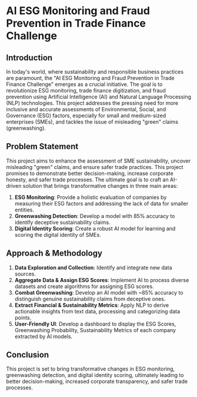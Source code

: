 # AI ESG Monitoring and Fraud Prevention in Trade Finance Challenge

## Introduction

In today's world, where sustainability and responsible business practices are paramount, the "AI ESG Monitoring and Fraud Prevention in Trade Finance Challenge" emerges as a crucial initiative. The goal is to revolutionize ESG monitoring, trade finance digitization, and fraud prevention using Artificial Intelligence (AI) and Natural Language Processing (NLP) technologies. This project addresses the pressing need for more inclusive and accurate assessments of Environmental, Social, and Governance (ESG) factors, especially for small and medium-sized enterprises (SMEs), and tackles the issue of misleading "green" claims (greenwashing).

## Problem Statement

This project aims to enhance the assessment of SME sustainability, uncover misleading "green" claims, and ensure safer trade practices. This project promises to demonstrate better decision-making, increase corporate honesty, and safer trade processes. The ultimate goal is to craft an AI-driven solution that brings transformative changes in three main areas:

1. **ESG Monitoring**: Provide a holistic evaluation of companies by measuring their ESG factors and addressing the lack of data for smaller entities.
2. **Greenwashing Detection**: Develop a model with 85% accuracy to identify deceptive sustainability claims.
3. **Digital Identity Scoring**: Create a robust AI model for learning and scoring the digital identity of SMEs.

## Approach & Methodology

1. **Data Exploration and Collection**: Identify and integrate new data sources.
2. **Aggregate Data & Assign ESG Scores**: Implement AI to process diverse datasets and create algorithms for assigning ESG scores.
3. **Combat Greenwashing**: Develop an AI model with ~85% accuracy to distinguish genuine sustainability claims from deceptive ones.
4. **Extract Financial & Sustainability Metrics**: Apply NLP to derive actionable insights from text data, processing and categorizing data points.
5. **User-Friendly UI**: Develop a dashboard to display the ESG Scores, Greenwashing Probability, Sustainability Metrics of each company extracted by AI models.

## Conclusion

This project is set to bring transformative changes in ESG monitoring, greenwashing detection, and digital identity scoring, ultimately leading to better decision-making, increased corporate transparency, and safer trade processes.